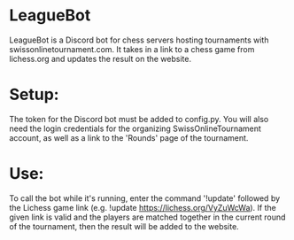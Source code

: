 # LeagueBot 
LeagueBot is a Discord bot for chess servers hosting tournaments with swissonlinetournament.com. It takes in a link to a chess game from lichess.org and updates the result on the website.

# Setup:
The token for the Discord bot must be added to config.py. You will also need the login credentials for the organizing SwissOnlineTournament account, as well as a link to the 'Rounds' page of the tournament.

# Use:
To call the bot while it's running, enter the command '!update' followed by the Lichess game link (e.g. !update https://lichess.org/VyZuWcWa). If the given link is valid and the players are matched together in the current round of the tournament, then the result will be added to the website.
